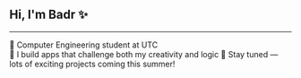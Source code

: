 ## Hi, I'm Badr ✨  
---  
🧠 Computer Engineering student at UTC  
🌌 I build apps that challenge both my creativity and logic 
💫 Stay tuned — lots of exciting projects coming this summer!
